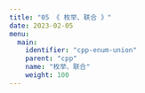 ```yaml
---
title: "05 《 枚举、联合 》"
date: 2023-02-05
menu:
  main:
    identifier: "cpp-enum-union"
    parent: "cpp"
    name: "枚举、联合"
    weight: 100
---
```


